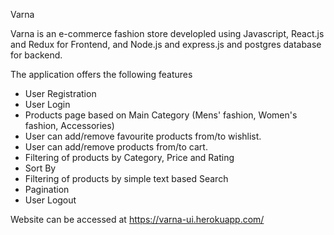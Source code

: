 Varna

Varna is an e-commerce fashion store developled using Javascript, React.js and Redux for Frontend, and Node.js and express.js and postgres database for backend.

The application offers the following features

-   User Registration
-   User Login
-   Products page based on Main Category (Mens' fashion, Women's fashion, Accessories)
-   User can add/remove favourite products from/to wishlist.
-   User can add/remove products from/to cart.
-   Filtering of products by Category, Price and Rating
-   Sort By
-   Filtering of products by simple text based Search
-   Pagination
-   User Logout

Website can be accessed at https://varna-ui.herokuapp.com/
